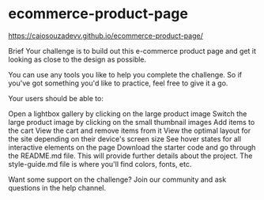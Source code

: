 # ecommerce-product-page

https://caiosouzadevv.github.io/ecommerce-product-page/

Brief
Your challenge is to build out this e-commerce product page and get it looking as close to the design as possible.

You can use any tools you like to help you complete the challenge. So if you've got something you'd like to practice, feel free to give it a go.

Your users should be able to:

Open a lightbox gallery by clicking on the large product image
Switch the large product image by clicking on the small thumbnail images
Add items to the cart
View the cart and remove items from it
View the optimal layout for the site depending on their device's screen size
See hover states for all interactive elements on the page
Download the starter code and go through the README.md file. This will provide further details about the project. The style-guide.md file is where you'll find colors, fonts, etc.

Want some support on the challenge? Join our community and ask questions in the help channel.
